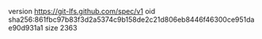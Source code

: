 version https://git-lfs.github.com/spec/v1
oid sha256:861fbc97b83f3d2a5374c9b158de2c21d806eb8446f46300ce951dae90d931a1
size 2363
